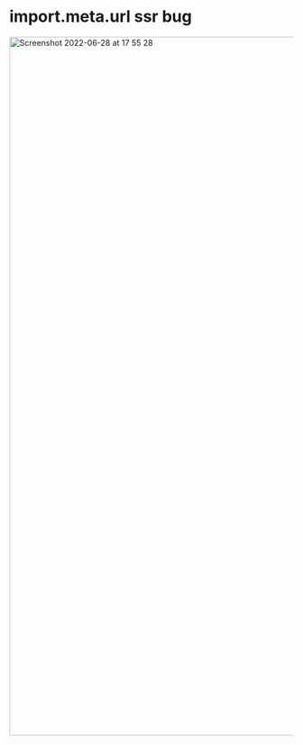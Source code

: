 # import.meta.url ssr bug

<img width="1238" alt="Screenshot 2022-06-28 at 17 55 28" src="https://user-images.githubusercontent.com/48158184/176225372-4e372688-ee80-4495-8d4a-a219e122e874.png">
